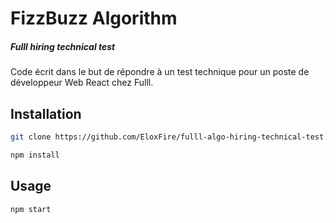 # FizzBuzz Algorithm
##### Fulll hiring technical test



Code écrit dans le but de répondre à un test technique pour un poste de développeur Web React chez Fulll.

## Installation

```bash
git clone https://github.com/EloxFire/fulll-algo-hiring-technical-test.git
```

```bash
npm install
```

## Usage

```bash
npm start
```
